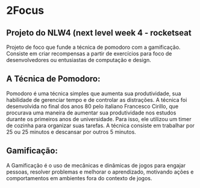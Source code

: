 # 2Focus
## Projeto do NLW4 (next level week 4 - rocketseat
Projeto de foco que funde a técnica de pomodoro com a gamificação.
Consiste em criar recompensas a partir de exercícios para foco de desenvolvedores ou entusiastas de computação e design.

## A Técnica de Pomodoro:
Pomodoro é uma técnica simples que aumenta sua produtividade, sua habilidade de gerenciar tempo e de controlar as distrações.
A técnica foi desenvolvida no final dos anos 80 pelo italiano Francesco Cirillo, que procurava uma maneira de aumentar sua produtividade nos estudos durante os primeiros anos de universidade. Para isso, ele utilizou um timer de cozinha para organizar suas tarefas.
A técnica consiste em trabalhar por 25 ou 25 minutos e descansar por outros 5 minutos.

## Gamificação:
A Gamificação é o uso de mecânicas e dinâmicas de jogos para engajar pessoas, resolver problemas e melhorar o aprendizado, motivando ações e comportamentos em ambientes fora do contexto de jogos.
